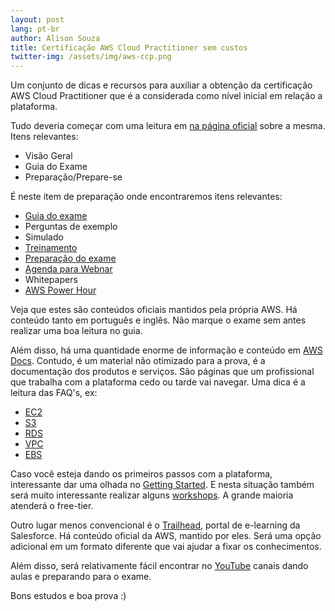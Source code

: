 ```yaml
---
layout: post
lang: pt-br
author: Alison Souza
title: Certificação AWS Cloud Practitioner sem custos
twitter-img: /assets/img/aws-ccp.png
---
```


Um conjunto de dicas e recursos para auxiliar a obtenção da certificação AWS Cloud Practitioner que é a considerada como nível inicial em relação a plataforma.

Tudo deveria começar com uma leitura em [na página oficial](https://aws.amazon.com/pt/certification/certified-cloud-practitioner/) sobre a mesma. Itens relevantes:
- Visão Geral
- Guia do Exame
- Preparação/Prepare-se

É neste item de preparação onde encontraremos itens relevantes:
- [Guia do exame](https://d1.awsstatic.com/pt_BR/training-and-certification/docs-cloud-practitioner/AWS-Certified-Cloud-Practitioner_Exam-Guide.pdf)
- Perguntas de exemplo
- Simulado
- [Treinamento](https://explore.skillbuilder.aws/learn/course/external/view/elearning/134/aws-cloud-practitioner-essentials?src=detail2)
- [Preparação do exame](https://explore.skillbuilder.aws/learn/course/external/view/elearning/9449/exam-prep-aws-certified-cloud-practitioner-foundations)
- [Agenda para Webnar](https://aws.amazon.com/pt/training/events/?get-certified-vilt-courses-cards.sort-by=item.additionalFields.startDateSort&get-certified-vilt-courses-cards.sort-order=asc&awsf.get-certified-vilt-courses-type=*all&awsf.get-certified-vilt-courses-series=series%23aws-certification-exam-readiness&awsf.get-certified-vilt-audience=*all&awsf.get-certified-vilt-locations=*all&awsf.get-certified-vilt-countries=*all&awsf.get-certified-vilt-languages=*all&awsf.get-certified-vilt-courses-level=level%23100&awsf.get-certified-vilt-courses-tech-category=*all&cp=sec&sec=prep)
- Whitepapers
- [AWS Power Hour](https://pages.awscloud.com/global-traincert-twitch-power-hour-cloud-practitioner.html?cp=sec&sec=prep)

Veja que estes são conteúdos oficiais mantidos pela própria AWS. Há conteúdo tanto em português e inglês. Não marque o exame sem antes realizar uma boa leitura no guia.

Além disso, há uma quantidade enorme de informação e conteúdo em [AWS Docs](https://docs.aws.amazon.com/). Contudo, é um material não otimizado para a prova, é a documentação dos produtos e serviços. São páginas que um profissional que trabalha com a plataforma cedo ou tarde vai navegar. Uma dica é a leitura das FAQ's, ex:
- [EC2](https://aws.amazon.com/ec2/faqs/)
- [S3](https://aws.amazon.com/s3/faqs/)
- [RDS](https://aws.amazon.com/rds/faqs/)
- [VPC](https://aws.amazon.com/vpc/faqs/)
- [EBS](https://aws.amazon.com/ebs/faqs/)

Caso você esteja dando os primeiros passos com a plataforma, interessante dar uma olhada no [Getting Started](https://aws.amazon.com/getting-started/). E nesta situação também será muito interessante realizar alguns [workshops](https://workshops.aws/). A grande maioria atenderá o free-tier.

Outro lugar menos convencional é o [Trailhead](https://trailhead.salesforce.com/content/learn/trails/learn-the-aws-cloud-practitioner-essentials), portal de e-learning da Salesforce. Há conteúdo oficial da AWS, mantido por eles. Será uma opção adicional em um formato diferente que vai ajudar a fixar os conhecimentos.

Além disso, será relativamente fácil encontrar no [YouTube](https://www.google.com/search?q=aws+cloud+practitioner&client=firefox-b-e&biw=1366&bih=615&tbm=vid&sxsrf=ALiCzsbcW_X2wdaJLVChMMGUvzdgSuIniw%3A1663699614916&ei=ngoqY_fON96U5OUPv9W8iAg&ved=0ahUKEwj3lb2EhKT6AhVeCrkGHb8qD4EQ4dUDCAw&uact=5&oq=aws+cloud+practitioner&gs_lcp=Cg1nd3Mtd2l6LXZpZGVvEAMyBwgAELEDEEMyBQgAEIAEMgUIABCABDIFCAAQgAQyBQgAEIAEMgUIABCABDIFCAAQgAQyBQgAEIAEMgUIABCABDIFCAAQgARQkA9YkA9ggRNoAHAAeACAAWWIAZICkgEDMi4xmAEAoAEBwAEB&sclient=gws-wiz-video) canais dando aulas e preparando para o exame.

Bons estudos e boa prova :)


<br>
